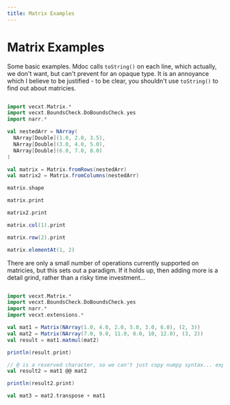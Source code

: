 ```yaml
---
title: Matrix Examples
---
```

# Matrix Examples

Some basic examples. Mdoc calls `toString()` on each line, which actually, we don't want, but can't prevent for an opaque type. It is an annoyance which I believe to be justified - to be clear, you shouldn't use `toString()` to find out about matricies.

```scala mdoc:to-string

import vecxt.Matrix.*
import vecxt.BoundsCheck.DoBoundsCheck.yes
import narr.*

val nestedArr = NArray(
  NArray[Double](1.0, 2.0, 3.5),
  NArray[Double](3.0, 4.0, 5.0),
  NArray[Double](6.0, 7.0, 8.0)
)

val matrix = Matrix.fromRows(nestedArr)
val matrix2 = Matrix.fromColumns(nestedArr)

matrix.shape

matrix.print

matrix2.print

matrix.col(1).print

matrix.row(2).print

matrix.elementAt(1, 2)

```
There are only a small number of operations currently supported on matricies, but this sets out a paradigm. If it holds up, then adding more is a detail grind, rather than a risky time investment...

```scala mdoc:to-string

import vecxt.Matrix.*
import vecxt.BoundsCheck.DoBoundsCheck.yes
import narr.*
import vecxt.extensions.*

val mat1 = Matrix(NArray(1.0, 4.0, 2.0, 5.0, 3.0, 6.0), (2, 3))
val mat2 = Matrix(NArray(7.0, 9.0, 11.0, 8.0, 10, 12.0), (3, 2))
val result = mat1.matmul(mat2)

println(result.print)

// @ is a reserved character, so we can't just copy numpy syntax... experimental
val result2 = mat1 @@ mat2

println(result2.print)

val mat3 = mat2.transpose + mat1



```